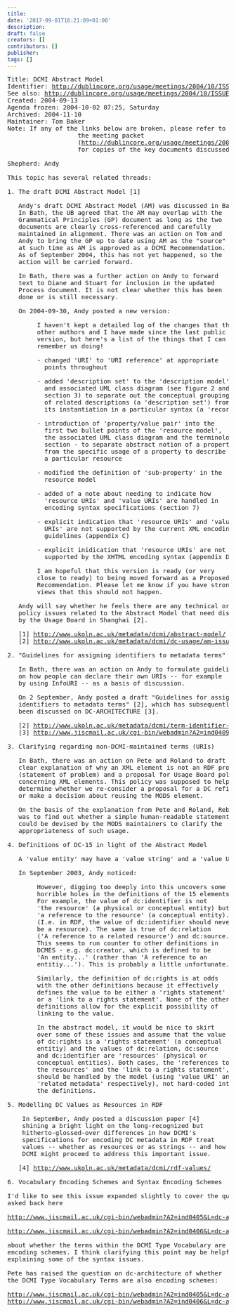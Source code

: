 ```yaml
---
title: 
date: '2017-09-01T16:21:09+01:00'
description: 
draft: false
creators: []
contributors: []
publisher: 
tags: []
---
```


<pre>
Title: DCMI Abstract Model
Identifier: <a href="/usage/meetings/2004/10/ISSUES/abstract-model/">http://dublincore.org/usage/meetings/2004/10/ISSUES/abstract-model/</a>
See also: <a href="/usage/meetings/2004/10/ISSUES/">http://dublincore.org/usage/meetings/2004/10/ISSUES/</a>
Created: 2004-09-13
Agenda frozen: 2004-10-02 07:25, Saturday
Archived: 2004-11-10
Maintainer: Tom Baker
Note: If any of the links below are broken, please refer to 
                   the meeting packet
                   (<a href="/usage/meetings/2004/10/Meeting-packet.pdf">http://dublincore.org/usage/meetings/2004/10/Meeting-packet.pdf</a>) 
                   for copies of the key documents discussed at the meeting.

Shepherd: Andy

This topic has several related threads:

1. The draft DCMI Abstract Model [1]

   Andy's draft DCMI Abstract Model (AM) was discussed in Bath.
   In Bath, the UB agreed that the AM may overlap with the
   Grammatical Principles (GP) document as long as the two
   documents are clearly cross-referenced and carefully
   maintained in alignment. There was an action on Tom and
   Andy to bring the GP up to date using AM as the "source"
   at such time as AM is approved as a DCMI Recommendation.
   As of September 2004, this has not yet happened, so the
   action will be carried forward.

   In Bath, there was a further action on Andy to forward
   text to Diane and Stuart for inclusion in the updated
   Process document. It is not clear whether this has been
   done or is still necessary.

   On 2004-09-30, Andy posted a new version:

        I haven't kept a detailed log of the changes that the
        other authors and I have made since the last public
        version, but here's a list of the things that I can
        remember us doing!

        - changed 'URI' to 'URI reference' at appropriate
          points throughout

        - added 'description set' to the 'description model'
          and associated UML class diagram (see figure 2 and
          section 3) to separate out the conceptual grouping
          of related descriptions (a 'description set') from
          its instantiation in a particular syntax (a 'record')

        - introduction of 'property/value pair' into the
          first two bullet points of the 'resource model',
          the associated UML class diagram and the terminology
          section - to separate abstract notion of a property
          from the specific usage of a property to describe
          a particular resource

        - modified the definition of 'sub-property' in the
          resource model

        - added of a note about needing to indicate how
          'resource URIs' and 'value URIs' are handled in
          encoding syntax specifications (section 7)

        - explicit indication that 'resource URIs' and 'value
          URIs' are not supported by the current XML encoding
          guidelines (appendix C)

        - explicit inidication that 'resource URIs' are not
          supported by the XHTML encoding syntax (appendix D)

        I am hopeful that this version is ready (or very
        close to ready) to being moved forward as a Proposed
        Recommendation. Please let me know if you have strong
        views that this should not happen.

   Andy will say whether he feels there are any technical or
   policy issues related to the Abstract Model that need discussion
   by the Usage Board in Shanghai [2].

   [1] <a href="http://www.ukoln.ac.uk/metadata/dcmi/abstract-model/">http://www.ukoln.ac.uk/metadata/dcmi/abstract-model/</a>
   [2] <a href="http://www.ukoln.ac.uk/metadata/dcmi/dc-usage/am-issues/">http://www.ukoln.ac.uk/metadata/dcmi/dc-usage/am-issues/</a>

2. "Guidelines for assigning identifiers to metadata terms" 

   In Bath, there was an action on Andy to formulate guidelines
   on how people can declare their own URIs -- for example
   by using InfoURI -- as a basis of discussion.

   On 2 September, Andy posted a draft "Guidelines for assigning
   identifiers to metadata terms" [2], which has subsequently
   been discussed on DC-ARCHITECTURE [3].

   [2] <a href="http://www.ukoln.ac.uk/metadata/dcmi/term-identifier-guidelines/">http://www.ukoln.ac.uk/metadata/dcmi/term-identifier-guidelines/</a>
   [3] <a href="http://www.jiscmail.ac.uk/cgi-bin/webadmin?A2=ind0409&amp;L=dc-architecture&amp;T=0&amp;F=&amp;S=&amp;P=62">http://www.jiscmail.ac.uk/cgi-bin/webadmin?A2=ind0409&amp;L=dc-architecture&amp;T=0&amp;F=&amp;S=&amp;P=62</a>

3. Clarifying regarding non-DCMI-maintained terms (URIs)

   In Bath, there was an action on Pete and Roland to draft a a
   clear explanation of why an XML element is not an RDF property
   (statement of problem) and a proposal for Usage Board policy
   concerning XML elements. This policy was supposed to help
   determine whether we re-consider a proposal for a DC refinement
   or make a decision about reusing the MODS element.
   
   On the basis of the explanation from Pete and Roland, Rebecca
   was to find out whether a simple human-readable statement
   could be devised by the MODS maintainers to clarify the
   appropriateness of such usage.

4. Definitions of DC-15 in light of the Abstract Model

   A 'value entity' may have a 'value string' and a 'value URI'.

   In September 2003, Andy noticed:

        However, digging too deeply into this uncovers some
        horrible holes in the definitions of the 15 elements.
        For example, the value of dc:identifier is not
        'the resource' (a physical or conceptual entity) but
        'a reference to the resource' (a conceptual entity).
        (I.e. in RDF, the value of dc:identifier should never
        be a resource). The same is true of dc:relation
        ('A reference to a related resource') and dc:source.
        This seems to run counter to other definitions in
        DCMES - e.g. dc:creator, which is defined to be
        'An entity...' (rather than 'A reference to an
        entitiy...'). This is probably a little unfortunate.

        Similarly, the definition of dc:rights is at odds
        with the other definitions because it effectively
        defines the value to be either a 'rights statement'
        or a 'link to a rights statement'. None of the other
        definitions allow for the explicit possibility of
        linking to the value.

        In the abstract model, it would be nice to skirt
        over some of these issues and assume that the value
        of dc:rights is a 'rights statement' (a conceptual
        entitiy) and the values of dc:relation, dc:source
        and dc:identifier are 'resources' (physical or
        conceptual entities). Both cases, the 'references to
        the resources' and the 'link to a rights statement',
        should be handled by the model (using 'value URI' and
        'related metadata' respectively), not hard-coded into
        the definitions.

5. Modelling DC Values as Resources in RDF

    In September, Andy posted a discussion paper [4]
    shining a bright light on the long-recognized but
    hitherto-glossed-over differences in how DCMI's
    specifications for encoding DC metadata in RDF treat
    values -- whether as resources or as strings -- and how
    DCMI might proceed to address this important issue.

   [4] <a href="http://www.ukoln.ac.uk/metadata/dcmi/rdf-values/">http://www.ukoln.ac.uk/metadata/dcmi/rdf-values/</a>

6. Vocabulary Encoding Schemes and Syntax Encoding Schemes

I'd like to see this issue expanded slightly to cover the question I
asked back here

<a href="http://www.jiscmail.ac.uk/cgi-bin/webadmin?A2=ind0405&amp;L=dc-architecture&amp;T=0&amp;F=&amp;S=&amp;P=567">http://www.jiscmail.ac.uk/cgi-bin/webadmin?A2=ind0405&amp;L=dc-architecture&amp;T=0&amp;F=&amp;S=&amp;P=567</a>

<a href="http://www.jiscmail.ac.uk/cgi-bin/webadmin?A2=ind0406&amp;L=dc-architecture&amp;T=0&amp;F=&amp;S=&amp;P=57">http://www.jiscmail.ac.uk/cgi-bin/webadmin?A2=ind0406&amp;L=dc-architecture&amp;T=0&amp;F=&amp;S=&amp;P=57</a>

about whether the terms within the DCMI Type Vocabulary are also
encoding schemes. I think clarifying this point may be helpful in
explaining some of the syntax issues.

Pete has raised the question on dc-architecture of whether
the DCMI Type Vocabulary Terms are also encoding schemes:

<a href="http://www.jiscmail.ac.uk/cgi-bin/webadmin?A2=ind0405&amp;L=dc-architecture&amp;T=0&amp;F=&amp;S=&amp;P=567">http://www.jiscmail.ac.uk/cgi-bin/webadmin?A2=ind0405&amp;L=dc-architecture&amp;T=0&amp;F=&amp;S=&amp;P=567</a>
<a href="http://www.jiscmail.ac.uk/cgi-bin/webadmin?A2=ind0406&amp;L=dc-architecture&amp;T=0&amp;F=&amp;S=&amp;P=57">http://www.jiscmail.ac.uk/cgi-bin/webadmin?A2=ind0406&amp;L=dc-architecture&amp;T=0&amp;F=&amp;S=&amp;P=57</a>

</pre>
